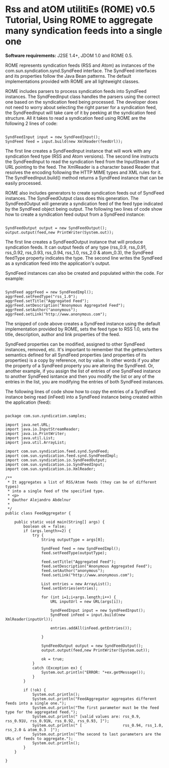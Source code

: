 # Rss and atOM utilitiEs (ROME) v0.5 Tutorial, Using ROME to aggregate many syndication feeds into a single one


**Software requirements:** J2SE 1.4\+, JDOM 1.0 and ROME 0.5.



ROME represents syndication feeds (RSS and Atom) as instances of the com.sun.syndication.synd.SyndFeed interface. The SyndFeed interfaces and its properties follow the Java Bean patterns. The default implementations provided with ROME are all lightweight classes.



ROME includes parsers to process syndication feeds into SyndFeed instances. The SyndFeedInput class handles the parsers using the correct one based on the syndication feed being processed. The developer does not need to worry about selecting the right parser for a syndication feed, the SyndFeedInput will take care of it by peeking at the syndication feed structure. All it takes to read a syndication feed using ROME are the following 2 lines of code:



```

SyndFeedInput input = new SyndFeedInput();
SyndFeed feed = input.build(new XmlReader(feedUrl));

```


The first line creates a SyndFeedInput instance that will work with any syndication feed type (RSS and Atom versions). The second line instructs the SyndFeedInput to read the syndication feed from the InputStream of a URL pointing to the feed. The XmlReader is a character based Reader that resolves the encoding following the HTTP MIME types and XML rules for it. The SyndFeedInput.build() method returns a SyndFeed instance that can be easily processed.



ROME also includes generators to create syndication feeds out of SyndFeed instances. The SyndFeedOutput class does this generation. The SyndFeedOutput will generate a syndication feed of the feed type indicated by the SyndFeed object being output. The following two lines of code show how to create a syndication feed output from a SyndFeed instance:



```

SyndFeedOutput output = new SyndFeedOutput();
output.output(feed,new PrintWriter(System.out));

```


The first line creates a SyndFeedOutput instance that will produce syndication feeds. It can output feeds of any type (rss\_0.9, rss\_0.91, rss\_0.92, rss\_0.93, rss\_0.94, rss\_1.0, rss\_2.0 & atom\_0.3), the SyndFeed feedType property indicates the type. The second line writes the SyndFeed as a syndication feed into the application's output.



SyndFeed instances can also be created and populated within the code. For example:



```

SyndFeed aggrFeed = new SyndFeedImpl();
aggrFeed.setFeedType("rss_1.0");
aggrFeed.setTitle("Aggregated Feed");
aggrFeed.setDescription("Anonymous Aggregated Feed");
aggrFeed.setAuthor("anonymous");
aggrFeed.setLink("http://www.anonymous.com");

```


The snipped of code above creates a SyndFeed instance using the default implementation provided by ROME, sets the feed type to RSS 1.0, sets the title, description, author and link properties of the feed.



SyndFeed properties can be modified, assigned to other SyndFeed instances, removed, etc. It's important to remember that the getters/setters semantics defined for all SyndFeed properties (and properties of its properties) is a copy by reference, not by value. In other words if you alter the property of a SyndFeed property you are altering the SyndFeed. Or, another example, if you assign the list of entries of one SyndFeed instance to another SyndFeed isntance and then you modify the list or any of the entries in the list, you are modifying the entries of both SyndFeed instances.



The following lines of code show how to copy the entries of a SyndFeed instance being read (inFeed) into a SyndFeed instance being created within the application (feed):



```

package com.sun.syndication.samples;

import java.net.URL;
import java.io.InputStreamReader;
import java.io.PrintWriter;
import java.util.List;
import java.util.ArrayList;

import com.sun.syndication.feed.synd.SyndFeed;
import com.sun.syndication.feed.synd.SyndFeedImpl;
import com.sun.syndication.io.SyndFeedOutput;
import com.sun.syndication.io.SyndFeedInput;
import com.sun.syndication.io.XmlReader;

/**
 * It aggregates a list of RSS/Atom feeds (they can be of different types)
 * into a single feed of the specified type.
 * <p>
 * @author Alejandro Abdelnur
 *
 */
public class FeedAggregator {

    public static void main(String[] args) {
        boolean ok = false;
        if (args.length>=2) {
            try {
                String outputType = args[0];

                SyndFeed feed = new SyndFeedImpl();
                feed.setFeedType(outputType);

                feed.setTitle("Aggregated Feed");
                feed.setDescription("Anonymous Aggregated Feed");
                feed.setAuthor("anonymous");
                feed.setLink("http://www.anonymous.com");

                List entries = new ArrayList();
                feed.setEntries(entries);

                for (int i=1;i<args.length;i++) {
                    URL inputUrl = new URL(args[i]);

                    SyndFeedInput input = new SyndFeedInput();
                    SyndFeed inFeed = input.build(new XmlReader(inputUrl));

                    entries.addAll(inFeed.getEntries());

                }

                SyndFeedOutput output = new SyndFeedOutput();
                output.output(feed,new PrintWriter(System.out));

                ok = true;
            }
            catch (Exception ex) {
                System.out.println("ERROR: "+ex.getMessage());
            }
        }

        if (!ok) {
            System.out.println();
            System.out.println("FeedAggregator aggregates different feeds into a single one.");
            System.out.println("The first parameter must be the feed type for the aggregated feed.");
            System.out.println(" [valid values are: rss_0.9, rss_0.91U, rss_0.91N, rss_0.92, rss_0.93, ]");
            System.out.println(" [                  rss_0.94, rss_1.0, rss_2.0 & atom_0.3  ]");
            System.out.println("The second to last parameters are the URLs of feeds to aggregate.");
            System.out.println();
        }
    }

}

```
